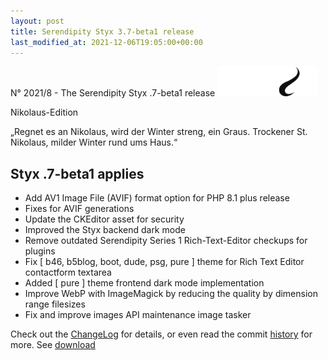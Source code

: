 ```yaml
---
layout: post
title: Serendipity Styx 3.7-beta1 release
last_modified_at: 2021-12-06T19:05:00+00:00
---
```


N° 2021/8 - The Serendipity Styx .7-beta1 release <img class="php8" src="/i/b/logo_php8_1.svg" alt="php8" width="160" height="48">

Nikolaus-Edition

„Regnet es an Nikolaus,
wird der Winter streng, ein Graus.
Trockener St. Nikolaus,
milder Winter rund ums Haus.“

## Styx .7-beta1 applies

  - Add AV1 Image File (AVIF) format option for PHP 8.1 plus release
  - Fixes for AVIF generations
  - Update the CKEditor asset for security
  - Improved the Styx backend dark mode
  - Remove outdated Serendipity Series 1 Rich-Text-Editor checkups for plugins
  - Fix [ b46, b5blog, boot, dude, psg, pure ] theme for Rich Text Editor contactform textarea
  - Added [ pure ] theme frontend dark mode implementation
  - Improve WebP with ImageMagick by reducing the quality by dimension range filesizes
  - Fix and improve images API maintenance image tasker

Check out the [ChangeLog](https://github.com/ophian/styx/blob/3.7-beta1/docs/NEWS) for details, or even read the commit [history](https://github.com/ophian/styx/commits/3.7-beta1) for more. See [download](https://github.com/ophian/styx/releases/tag/3.7-beta1)
